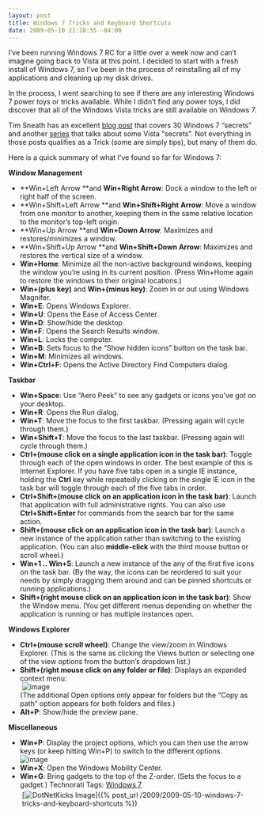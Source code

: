 ```yaml
---
layout: post
title: Windows 7 Tricks and Keyboard Shortcuts
date: 2009-05-10 21:28:55 -04:00
---
```


I’ve been running Windows 7 RC for a little over a week now and can’t imagine going back to Vista at this point. I decided to start with a fresh install of Windows 7, so I’ve been in the process of reinstalling all of my applications and cleaning up my disk drives.

In the process, I went searching to see if there are any interesting Windows 7 power toys or tricks available. While I didn’t find any power toys, I did discover that all of the Windows Vista tricks are still available on Windows 7.

Tim Sneath has an excellent [blog post](http://blogs.msdn.com/tims/archive/2009/01/12/the-bumper-list-of-windows-7-secrets.aspx) that covers 30 Windows 7 “secrets” and another [series](http://blogs.msdn.com/tims/archive/tags/secret/default.aspx) that talks about some Vista “secrets”. Not everything in those posts qualifies as a Trick (some are simply tips), but many of them do.

Here is a quick summary of what I’ve found so far for Windows 7:

**Window Management**

*   **Win+Left Arrow **and **Win+Right Arrow**: Dock a window to the left or right half of the screen. 
*   **Win+Shift+Left Arrow **and **Win+Shift+Right** **Arrow**: Move a window from one monitor to another, keeping them in the same relative location to the monitor’s top-left origin. 
*   **Win+Up Arrow **and **Win+Down Arrow**: Maximizes and restores/minimizes a window. 
*   **Win+Shift+Up Arrow **and **Win+Shift+Down Arrow**: Maximizes and restores the vertical size of a window. 
*   **Win+Home**: Minimize all the non-active background windows, keeping the window you’re using in its current position. (Press Win+Home again to restore the windows to their original locations.)
*   **Win+(plus key)** and **Win+(minus key)**: Zoom in or out using Windows Magnifer.
*   **Win+E**: Opens Windows Explorer.
*   **Win+U**: Opens the Ease of Access Center.
*   **Win+D**: Show/hide the desktop.
*   **Win+F**: Opens the Search Results window.
*   **Win+L**: Locks the computer.
*   **Win+B**: Sets focus to the “Show hidden icons” button on the task bar.
*   **Win+M**: Minimizes all windows.
*   **Win+Ctrl+F**: Opens the Active Directory Find Computers dialog.  

**Taskbar**

*   **Win+Space**: Use “Aero Peek” to see any gadgets or icons you’ve got on your desktop. 
*   **Win+R**: Opens the Run dialog.
*   **Win+T**: Move the focus to the first taskbar. (Pressing again will cycle through them.)
*   **Win+Shift+T**: Move the focus to the last taskbar. (Pressing again will cycle through them.)
*   **Ctrl+(mouse click on a single application icon in the task bar)**: Toggle through each of the open windows in order. The best example of this is Internet Explorer. If you have five tabs open in a single IE instance, holding the **Ctrl** key while repeatedly clicking on the single IE icon in the task bar will toggle through each of the five tabs in order. 
*   **Ctrl+Shift+(mouse click on an application icon in the task bar)**: Launch that application with full administrative rights. You can also use **Ctrl+Shift+Enter** for commands from the search bar for the same action. 
*   **Shift+(mouse click on an application icon in the task bar)**: Launch a new instance of the application rather than switching to the existing application. (You can also **middle-click** with the third mouse button or scroll wheel.) 
*   **Win+1 .. Win+5**: Launch a new instance of the any of the first five icons on the task bar. (By the way, the icons can be reordered to suit your needs by simply dragging them around and can be pinned shortcuts or running applications.) 
*   **Shift+(right mouse click on an application icon in the task bar)**: Show the Window menu. (You get different menus depending on whether the application is running or has multiple instances open.  

**Windows Explorer**

*   **Ctrl+(mouse scroll wheel)**: Change the view/zoom in Windows Explorer. (This is the same as clicking the Views button or selecting one of the view options from the button’s dropdown list.) 
*   **Shift+(right mouse click on any folder or file)**: Displays an expanded context menu:         
 ![image](http://gwb.blob.core.windows.net/sdorman/WindowsLiveWriter/Windows7TricksandKeyboardShortcuts_12E11/image_7.png "image")         
(The additional Open options only appear for folders but the “Copy as path” option appears for both folders and files.) 
*   **Alt+P**: Show/hide the preview pane.  

**Miscellaneous**

*   **Win+P**: Display the project options, which you can then use the arrow keys (or keep hitting Win+P) to switch to the different options.         
![image](http://gwb.blob.core.windows.net/sdorman/WindowsLiveWriter/Windows7TricksandKeyboardShortcuts_12E11/image_8.png "image") 
*   **Win+X**: Open the Windows Mobility Center. 
*   **Win+G**: Bring gadgets to the top of the Z-order. (Sets the focus to a gadget.)  <div style="padding-bottom: 0px; margin: 0px; padding-left: 0px; padding-right: 0px; display: inline; float: none; padding-top: 0px" id="scid:0767317B-992E-4b12-91E0-4F059A8CECA8:cc541204-8402-4638-a274-3940d86375e3" class="wlWriterSmartContent">Technorati Tags: [Windows 7](http://technorati.com/tags/Windows+7)</div><div class="wlWriterHeaderFooter" style="text-align:left; margin:0px; padding:4px 4px 4px 4px;">[![DotNetKicks Image](http://www.dotnetkicks.com/Services/Images/KickItImageGenerator.ashx?url=http://geekswithblogs.net/sdorman/archive/2009/05/10/windows-7-tricks-and-keyboard-shortcuts.aspx&bgcolor=0080C0&fgcolor=FFFFFF&border=000000&cbgcolor=D4E1ED&cfgcolor=000000)]({% post_url /2009/2009-05-10-windows-7-tricks-and-keyboard-shortcuts %})</div>
